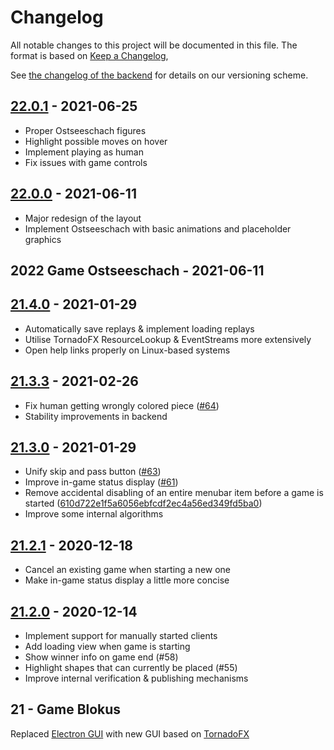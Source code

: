 # Changelog
All notable changes to this project will be documented in this file.
The format is based on [Keep a Changelog](https://keepachangelog.com/en/1.0.0),

See [the changelog of the backend](https://github.com/CAU-Kiel-Tech-Inf/backend/blob/master/CHANGELOG.md)
for details on our versioning scheme.

## [22.0.1](https://github.com/CAU-Kiel-Tech-Inf/backend/commits/22.0.1) - 2021-06-25
- Proper Ostseeschach figures
- Highlight possible moves on hover
- Implement playing as human
- Fix issues with game controls

## [22.0.0](https://github.com/CAU-Kiel-Tech-Inf/backend/commits/22.0.0) - 2021-06-11
- Major redesign of the layout
- Implement Ostseeschach with basic animations and placeholder graphics

## 2022 Game Ostseeschach - 2021-06-11

## [21.4.0](https://github.com/CAU-Kiel-Tech-Inf/gui/commits/21.4.0) - 2021-01-29
- Automatically save replays & implement loading replays
- Utilise TornadoFX ResourceLookup & EventStreams more extensively
- Open help links properly on Linux-based systems

## [21.3.3](https://github.com/CAU-Kiel-Tech-Inf/gui/commits/21.3.3) - 2021-02-26
- Fix human getting wrongly colored piece ([#64](https://github.com/CAU-Kiel-Tech-Inf/gui/pull/64))
- Stability improvements in backend

## [21.3.0](https://github.com/CAU-Kiel-Tech-Inf/gui/commits/21.3.0) - 2021-01-29
- Unify skip and pass button ([#63](https://github.com/CAU-Kiel-Tech-Inf/gui/pull/63))
- Improve in-game status display ([#61](https://github.com/CAU-Kiel-Tech-Inf/gui/pull/61))
- Remove accidental disabling of an entire menubar item before a game is started ([610d722e1f5a6056ebfcdf2ec4a56ed349fd5ba0](https://github.com/CAU-Kiel-Tech-Inf/gui/commit/610d722e1f5a6056ebfcdf2ec4a56ed349fd5ba0))
- Improve some internal algorithms

## [21.2.1](https://github.com/CAU-Kiel-Tech-Inf/gui/commits/21.2.1) - 2020-12-18
- Cancel an existing game when starting a new one
- Make in-game status display a little more concise

## [21.2.0](https://github.com/CAU-Kiel-Tech-Inf/gui/commits/21.2.0) - 2020-12-14
- Implement support for manually started clients
- Add loading view when game is starting
- Show winner info on game end (#58)
- Highlight shapes that can currently be placed (#55)
- Improve internal verification & publishing mechanisms

## 21 - Game Blokus
Replaced [Electron GUI](https://github.com/CAU-Kiel-Tech-Inf/gui-electron) with new GUI based on [TornadoFX](https://github.com/edvin/tornadofx2)
